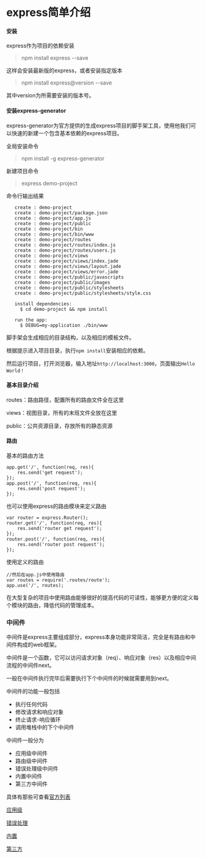 # express简单介绍
#### 安装
express作为项目的依赖安装
> npm install express --save

这样会安装最新版的express，或者安装指定版本
> npm install express@version --save

其中version为所需要安装的版本号。

#### 安装express-generator
express-generator为官方提供的生成express项目的脚手架工具，使用他我们可以快速的新建一个包含基本依赖的express项目。

全局安装命令
>npm install -g express-generator

新建项目命令
>express demo-project

命令行输出结果
```
   create : demo-project
   create : demo-project/package.json
   create : demo-project/app.js
   create : demo-project/public
   create : demo-project/bin
   create : demo-project/bin/www
   create : demo-project/routes
   create : demo-project/routes/index.js
   create : demo-project/routes/users.js
   create : demo-project/views
   create : demo-project/views/index.jade
   create : demo-project/views/layout.jade
   create : demo-project/views/error.jade
   create : demo-project/public/javascripts
   create : demo-project/public/images
   create : demo-project/public/stylesheets
   create : demo-project/public/stylesheets/style.css

   install dependencies:
     $ cd demo-project && npm install

   run the app:
     $ DEBUG=my-application ./bin/www
```
脚手架会生成相应的目录结构，以及相应的模板文件。

根据提示进入项目目录，执行`npm install`安装相应的依赖。

然后运行项目，打开浏览器，输入地址`http://localhost:3000`，页面输出`Hello World！`

#### 基本目录介绍
routes：路由路径，配置所有的路由文件全在这里

views：视图目录，所有的末班文件全放在这里

public：公共资源目录，存放所有的静态资源

#### 路由
基本的路由方法
```
app.get('/', function(req, res){
	res.send('get request');
});
app.post('/', function(req, res){
	res.send('post request');
});
```
也可以使用express的路由模块来定义路由
```
var router = express.Router();
router.get('/', function(req, res){
	res.send('router get request');
});
router.post('/', function(req, res){
	res.send('router post request');
});
```
使用定义的路由
```
//然后在app.js中使用路由
var routes = require('.routes/route');
app.use('/', routes);
```
在大型复杂的项目中使用路由能够很好的提高代码的可读性，能够更方便的定义每个模块的路由，降低代码的管理成本。

### 中间件
中间件是express主要组成部分，express本身功能非常简洁，完全是有路由和中间件构成的web框架。

中间件是一个函数，它可以访问请求对象（req）、响应对象（res）以及相应中间流程的中间件next。

一般在中间件执行完毕后需要执行下个中间件的时候就需要用到next。

中间件的功能一般包括
+ 执行任何代码
+ 修改请求和响应对象
+ 终止请求-响应循环
+ 调用堆栈中的下个中间件

中间件一般分为
+ 应用级中间件
+ 路由级中间件
+ 错误处理级中间件
+ 内置中间件
+ 第三方中间件

具体有那些可查看[官方列表](http://www.expressjs.com.cn/guide/using-middleware.html)

[应用级](http://www.expressjs.com.cn/4x/api.html#app)

[错误处理](http://www.expressjs.com.cn/guide/error-handling.html)

[内置](https://github.com/senchalabs/connect#middleware)

[第三方](http://www.expressjs.com.cn/resources/middleware.html)